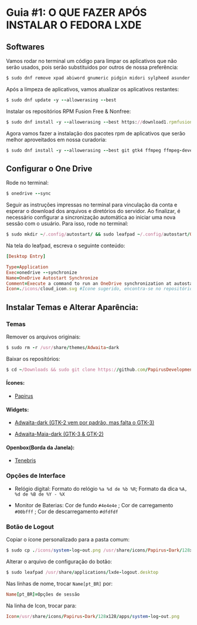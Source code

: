 # Guia #1: O QUE FAZER APÓS INSTALAR O FEDORA LXDE

## Softwares

Vamos rodar no terminal um código para limpar os aplicativos que não serão usados, pois serão substituidos por outros de nossa preferência:

```ruby
$ sudo dnf remove xpad abiword gnumeric pidgin midori sylpheed asunder brasero dnfdragora clipit
```

Após a limpeza de aplicativos, vamos atualizar os aplicativos restantes:

```ruby
$ sudo dnf update -y --allowerasing --best
```

Instalar os repositórios RPM Fusion Free & Nonfree:

```ruby
$ sudo dnf install -y --allowerasing --best https://download1.rpmfusion.org/free/fedora/rpmfusion-free-release-$(rpm -E %fedora).noarch.rpm https://download1.rpmfusion.org/nonfree/fedora/rpmfusion-nonfree-release-$(rpm -E %fedora).noarch.rpm fedora-workstation-repositories
```

Agora vamos fazer a instalação dos pacotes rpm de aplicativos que serão melhor aproveitados em nossa curadoria:

```ruby
$ sudo dnf install -y --allowerasing --best git gtk4 ffmpeg ffmpeg-devel compton vlc gnome-screenshot evince libreoffice libreoffice-langpack-pt-BR sylpheed chromium cheese onedrive libreoffice-draw gimagereader-gtk gimp brightnessctl kolourpaint qlipper gxkb xev jgmenu-gtktheme jgmenu wmctrl
```

## Configurar o One Drive

Rode no terminal:

```ruby
$ onedrive --sync
```

Seguir as instruções impressas no terminal para vinculação da conta e esperar o download dos arquivos e diretórios do servidor. Ao finalizar, é necessário configurar a sincronização automática ao iniciar uma nova sessão com o usuário. Para isso, rode no terminal:

```ruby
$ sudo mkdir ~/.config/autostart/ && sudo leafpad ~/.config/autostart/OneDrive-autostart-synchronize.desktop
```

Na tela do leafpad, escreva o seguinte conteúdo:

```ruby
[Desktop Entry]

Type=Application
Exec=onedrive --synchronize
Name=OneDrive Autostart Synchronize
Comment=Execute a command to run an OneDrive synchronization at autostart session
Icon=./icons/cloud_icon.svg #Ícone sugerido, encontra-se no repositório no diretório relacionado
```

## Instalar Temas e Alterar Aparência:

### Temas

Remover os arquivos originais:

```ruby
$ sudo rm -r /usr/share/themes/Adwaita-dark
```

Baixar os repositórios:

```ruby
$ cd ~/Downloads && sudo git clone https://github.com/PapirusDevelopmentTeam/papirus-icon-theme.git /usr/share/themes/Papirus && sudo git clone https://github.com/kouros17/Adwaita-Maia-Dark.git /usr/share/themes/Adwaita-Maia-Dark && sudo git clone https://github.com/axxapy/Adwaita-dark-gtk2.git /usr/share/themes/Adwaita-Dark && sudo git clone https://github.com/shaggyz/openbox-tenebris.git /usr/share/themes/Tenebris
```

#### Ícones: 
* [Papirus](https://github.com/PapirusDevelopmentTeam/papirus-icon-theme)

#### Widgets:
* [Adwaita-dark (GTK-2 vem por padrão, mas falta o GTK-3)](https://github.com/axxapy/Adwaita-dark-gtk2)

* [Adwaita-Maia-dark (GTK-3 & GTK-2)](https://github.com/kouros17/Adwaita-Maia-Dark)

#### Openbox(Borda da Janela): 
* [Tenebris](https://github.com/shaggyz/openbox-tenebris)

### Opções de Interface

* Relógio digital: Formato do relógio `%a %d de %b %R`; Formato da dica `%A, %d de %B de %Y - %X`

* Monitor de Baterias: Cor de fundo `#4e4e4e` ; Cor de carregamento `#00bfff` ; Cor de descarregamento `#dfdfdf`

### Botão de Logout

Copiar o ícone personalizado para a pasta comum:

```ruby
$ sudo cp ./icons/system-log-out.png /usr/share/icons/Papirus-Dark/128x128/apps/ #Ícone sugerido, encontra-se no repositório no diretório relacionado
```

Alterar o arquivo de configuração do botão:

```ruby
$ sudo leafpad /usr/share/applications/lxde-logout.desktop
```

Nas linhas de nome, trocar `Name[pt_BR]` por:

```ruby
Name[pt_BR]=Opções de sessão
```

Na linha de Icon, trocar para:

```ruby
Icon=/usr/share/icons/Papirus-Dark/128x128/apps/system-log-out.png
```
